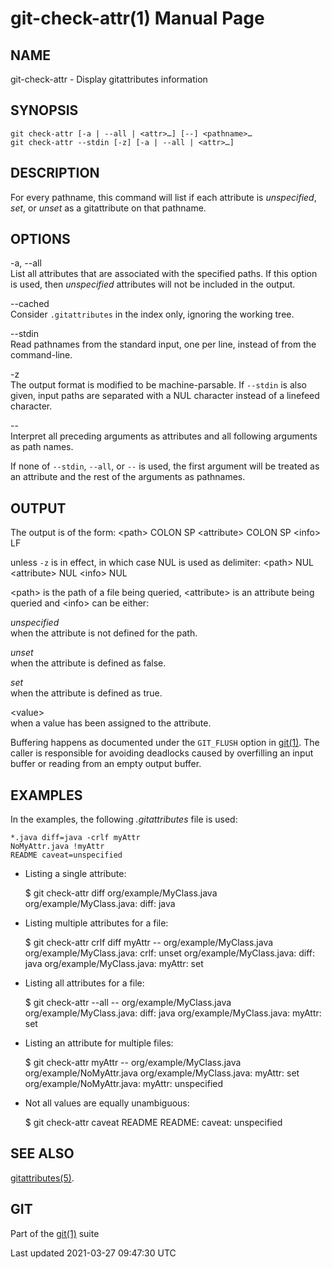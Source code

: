# git-check-attr(1) Manual Page

## NAME

git-check-attr - Display gitattributes information

## SYNOPSIS

    git check-attr [-a | --all | <attr>…​] [--] <pathname>…​
    git check-attr --stdin [-z] [-a | --all | <attr>…​]

## DESCRIPTION

For every pathname, this command will list if each attribute is _unspecified_, _set_, or _unset_ as a gitattribute on that pathname.

## OPTIONS

-a, --all  
List all attributes that are associated with the specified paths. If this option is used, then _unspecified_ attributes will not be included in the output.

--cached  
Consider `.gitattributes` in the index only, ignoring the working tree.

--stdin  
Read pathnames from the standard input, one per line, instead of from the command-line.

-z  
The output format is modified to be machine-parsable. If `--stdin` is also given, input paths are separated with a NUL character instead of a linefeed character.

--  
Interpret all preceding arguments as attributes and all following arguments as path names.

If none of `--stdin`, `--all`, or `--` is used, the first argument will be treated as an attribute and the rest of the arguments as pathnames.

## OUTPUT

The output is of the form: &lt;path&gt; COLON SP &lt;attribute&gt; COLON SP &lt;info&gt; LF

unless `-z` is in effect, in which case NUL is used as delimiter: &lt;path&gt; NUL &lt;attribute&gt; NUL &lt;info&gt; NUL

&lt;path&gt; is the path of a file being queried, &lt;attribute&gt; is an attribute being queried and &lt;info&gt; can be either:

_unspecified_  
when the attribute is not defined for the path.

_unset_  
when the attribute is defined as false.

_set_  
when the attribute is defined as true.

&lt;value&gt;  
when a value has been assigned to the attribute.

Buffering happens as documented under the `GIT_FLUSH` option in [git(1)](git.html). The caller is responsible for avoiding deadlocks caused by overfilling an input buffer or reading from an empty output buffer.

## EXAMPLES

In the examples, the following _.gitattributes_ file is used:

    *.java diff=java -crlf myAttr
    NoMyAttr.java !myAttr
    README caveat=unspecified

- Listing a single attribute:

  $ git check-attr diff org/example/MyClass.java
  org/example/MyClass.java: diff: java

- Listing multiple attributes for a file:

  $ git check-attr crlf diff myAttr -- org/example/MyClass.java
  org/example/MyClass.java: crlf: unset
  org/example/MyClass.java: diff: java
  org/example/MyClass.java: myAttr: set

- Listing all attributes for a file:

  $ git check-attr --all -- org/example/MyClass.java
  org/example/MyClass.java: diff: java
  org/example/MyClass.java: myAttr: set

- Listing an attribute for multiple files:

  $ git check-attr myAttr -- org/example/MyClass.java org/example/NoMyAttr.java
  org/example/MyClass.java: myAttr: set
  org/example/NoMyAttr.java: myAttr: unspecified

- Not all values are equally unambiguous:

  $ git check-attr caveat README
  README: caveat: unspecified

## SEE ALSO

[gitattributes(5)](gitattributes.html).

## GIT

Part of the [git(1)](git.html) suite

Last updated 2021-03-27 09:47:30 UTC
